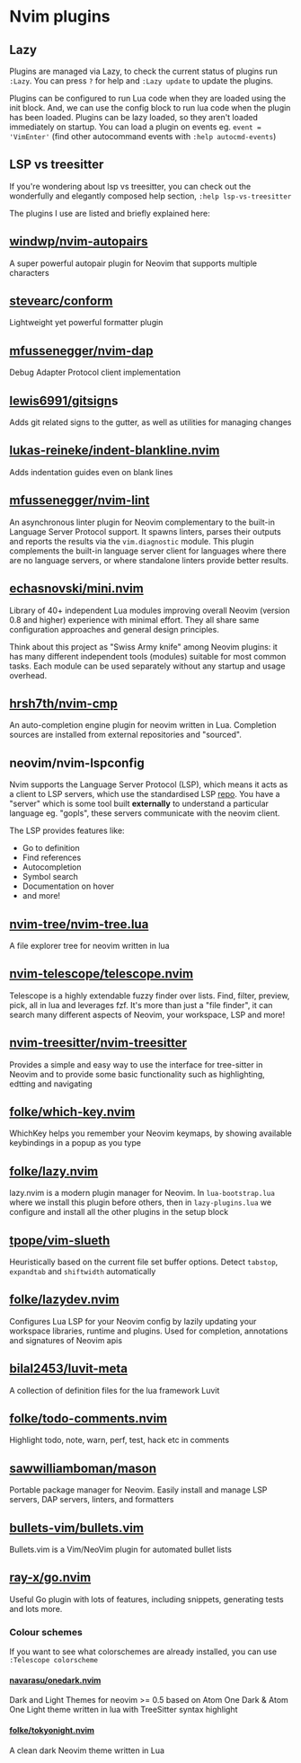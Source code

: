 # Nvim plugins

## Lazy

Plugins are managed via Lazy, to check the current status of plugins run `:Lazy`. You can press `?` for help and `:Lazy update` to update the plugins.

Plugins can be configured to run Lua code when they are loaded using the init block. And, we can use the config block to run lua code when the plugin has been loaded. Plugins can be lazy loaded, so they aren't loaded immediately on startup. You can load a plugin on events eg. `event = 'VimEnter'` (find other autocommand events with `:help autocmd-events`)

## LSP vs treesitter

If you're wondering about lsp vs treesitter, you can check out the wonderfully and elegantly composed help section, `:help lsp-vs-treesitter`

The plugins I use are listed and briefly explained here:

## [windwp/nvim-autopairs](https://github.com/windwp/nvim-autopairs)

A super powerful autopair plugin for Neovim that supports multiple characters

## [stevearc/conform](https://github.com/stevearc/conform.nvim)

Lightweight yet powerful formatter plugin

## [mfussenegger/nvim-dap](https://github.com/mfussenegger/nvim-dap)

Debug Adapter Protocol client implementation

## [lewis6991/gitsign](https://github.com/lewis6991/gitsigns.nvim)s

Adds git related signs to the gutter, as well as utilities for managing changes

## [lukas-reineke/indent-blankline.nvim](https://github.com/lukas-reineke/indent-blankline.nvim)

Adds indentation guides even on blank lines

## [mfussenegger/nvim-lint](https://github.com/mfussenegger/nvim-lint)

An asynchronous linter plugin for Neovim complementary to the built-in Language Server Protocol support. It spawns linters, parses their outputs and reports the results via the `vim.diagnostic` module. This plugin complements the built-in language server client for languages where there are no language servers, or where standalone linters provide better results.

## [echasnovski/mini.nvim](https://github.com/echasnovski/mini.nvim)

Library of 40+ independent Lua modules improving overall Neovim (version 0.8 and higher) experience with minimal effort. They all share same configuration approaches and general design principles.

Think about this project as "Swiss Army knife" among Neovim plugins: it has many different independent tools (modules) suitable for most common tasks. Each module can be used separately without any startup and usage overhead.

## [hrsh7th/nvim-cmp](https://github.com/hrsh7th/nvim-cmp)

An auto-completion engine plugin for neovim written in Lua. Completion sources are installed from external repositories and "sourced".

## neovim/nvim-lspconfig

Nvim supports the Language Server Protocol (LSP), which means it acts as a client to LSP servers, which use the standardised LSP [repo](https://microsoft.github.io/language-server-protocol). You have a "server" which is some tool built **externally** to understand a particular language eg. "gopls", these servers communicate with the neovim client.

The LSP provides features like:

- Go to definition
- Find references
- Autocompletion
- Symbol search
- Documentation on hover
- and more!

## [nvim-tree/nvim-tree.lua](https://github.com/nvim-tree/nvim-tree.lua)

A file explorer tree for neovim written in lua

## [nvim-telescope/telescope.nvim](https://github.com/nvim-telescope/telescope.nvim)

Telescope is a highly extendable fuzzy finder over lists. Find, filter, preview, pick, all in lua and leverages fzf. It's more than just a "file finder", it can search many different aspects of Neovim, your workspace, LSP and more!

## [nvim-treesitter/nvim-treesitter](https://github.com/nvim-treesitter/nvim-treesitter)

Provides a simple and easy way to use the interface for tree-sitter in Neovim and to provide some basic functionality such as highlighting, edtting and navigating

## [folke/which-key.nvim](https://github.com/folke/which-key.nvim)

WhichKey helps you remember your Neovim keymaps, by showing available keybindings in a popup as you type

## [folke/lazy.nvim](https://github.com/folke/lazy.nvim)

lazy.nvim is a modern plugin manager for Neovim. In `lua-bootstrap.lua` where we install this plugin before others, then in `lazy-plugins.lua` we configure and install all the other plugins in the setup block

## [tpope/vim-slueth](https://github.com/tpope/vim-sleuth)

 Heuristically based on the current file set buffer options. Detect `tabstop`, `expandtab` and `shiftwidth` automatically

## [folke/lazydev.nvim](https://github.com/folke/lazydev.nvim)

Configures Lua LSP for your Neovim config by lazily updating your workspace libraries, runtime and plugins. Used for completion, annotations and signatures of Neovim apis

## [bilal2453/luvit-meta](https://github.com/Bilal2453/luvit-meta)

A collection of definition files for the lua framework Luvit

## [folke/todo-comments.nvim](https://github.com/folke/todo-comments.nvim)

Highlight todo, note, warn, perf, test, hack etc in comments

## [sawwilliamboman/mason](https://github.com/williamboman/mason.nvim)

Portable package manager for Neovim. Easily install and manage LSP servers, DAP servers, linters, and formatters

## [bullets-vim/bullets.vim](https://github.com/bullets-vim/bullets.vim)

Bullets.vim is a Vim/NeoVim plugin for automated bullet lists

## [ray-x/go.nvim](https://github.com/ray-x/go.nvim)

Useful Go plugin with lots of features, including snippets, generating tests and lots more.

### Colour schemes

If you want to see what colorschemes are already installed, you can use `:Telescope colorscheme`

#### [navarasu/onedark.nvim](https://github.com/navarasu/onedark.nvim)

Dark and Light Themes for neovim >= 0.5 based on Atom One Dark & Atom One Light theme written in lua with TreeSitter syntax highlight

#### [folke/tokyonight.nvim](https://github.com/folke/tokyonight.nvim)

A clean dark Neovim theme written in Lua
